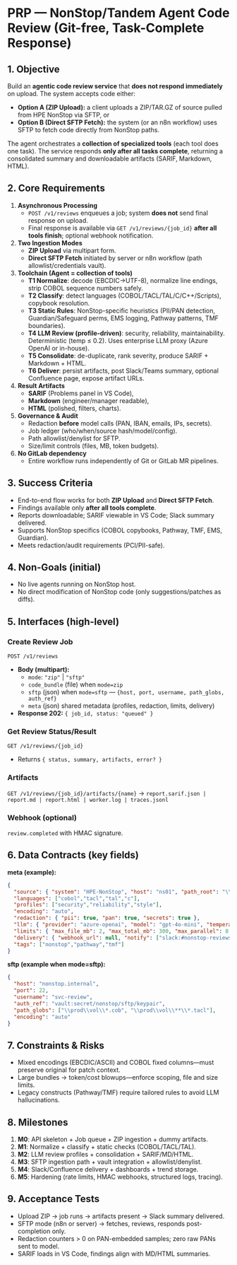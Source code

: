 # PRP — NonStop/Tandem Agent Code Review (Git-free, Task-Complete Response)

## 1. Objective
Build an **agentic code review service** that **does not respond immediately** on upload. The system accepts code either:
- **Option A (ZIP Upload):** a client uploads a ZIP/TAR.GZ of source pulled from HPE NonStop via SFTP, or
- **Option B (Direct SFTP Fetch):** the system (or an n8n workflow) uses SFTP to fetch code directly from NonStop paths.

The agent orchestrates a **collection of specialized tools** (each tool does one task). The service responds **only after all tasks complete**, returning a consolidated summary and downloadable artifacts (SARIF, Markdown, HTML).

## 2. Core Requirements
1. **Asynchronous Processing**
   - `POST /v1/reviews` enqueues a job; system **does not** send final response on upload.
   - Final response is available via `GET /v1/reviews/{job_id}` **after all tools finish**; optional webhook notification.
2. **Two Ingestion Modes**
   - **ZIP Upload** via multipart form.
   - **Direct SFTP Fetch** initiated by server or n8n workflow (path allowlist/credentials vault).
3. **Toolchain (Agent = collection of tools)**
   - **T1 Normalize**: decode (EBCDIC→UTF-8), normalize line endings, strip COBOL sequence numbers safely.
   - **T2 Classify**: detect languages (COBOL/TACL/TAL/C/C++/Scripts), copybook resolution.
   - **T3 Static Rules**: NonStop-specific heuristics (PII/PAN detection, Guardian/Safeguard perms, EMS logging, Pathway patterns, TMF boundaries).
   - **T4 LLM Review (profile-driven)**: security, reliability, maintainability. Deterministic (temp ≤ 0.2). Uses enterprise LLM proxy (Azure OpenAI or in-house).
   - **T5 Consolidate**: de-duplicate, rank severity, produce SARIF + Markdown + HTML.
   - **T6 Deliver**: persist artifacts, post Slack/Teams summary, optional Confluence page, expose artifact URLs.
4. **Result Artifacts**
   - **SARIF** (Problems panel in VS Code),
   - **Markdown** (engineer/manager readable),
   - **HTML** (polished, filters, charts).
5. **Governance & Audit**
   - Redaction **before** model calls (PAN, IBAN, emails, IPs, secrets).
   - Job ledger (who/when/source hash/model/config).
   - Path allowlist/denylist for SFTP.
   - Size/limit controls (files, MB, token budgets).
6. **No GitLab dependency**
   - Entire workflow runs independently of Git or GitLab MR pipelines.

## 3. Success Criteria
- End-to-end flow works for both **ZIP Upload** and **Direct SFTP Fetch**.
- Findings available only **after all tools complete**.
- Reports downloadable; SARIF viewable in VS Code; Slack summary delivered.
- Supports NonStop specifics (COBOL copybooks, Pathway, TMF, EMS, Guardian).
- Meets redaction/audit requirements (PCI/PII-safe).

## 4. Non-Goals (initial)
- No live agents running on NonStop host.
- No direct modification of NonStop code (only suggestions/patches as diffs).

## 5. Interfaces (high-level)
### Create Review Job
`POST /v1/reviews`
- **Body (multipart):**
  - `mode`: `"zip"` | `"sftp"`
  - `code_bundle` (file) when `mode=zip`
  - `sftp` (json) when `mode=sftp` — `{host, port, username, path_globs, auth_ref}`
  - `meta` (json) shared metadata (profiles, redaction, limits, delivery)
- **Response 202:** `{ job_id, status: "queued" }`

### Get Review Status/Result
`GET /v1/reviews/{job_id}`
- Returns `{ status, summary, artifacts, error? }`

### Artifacts
`GET /v1/reviews/{job_id}/artifacts/{name}` → `report.sarif.json | report.md | report.html | worker.log | traces.jsonl`

### Webhook (optional)
`review.completed` with HMAC signature.

## 6. Data Contracts (key fields)

**meta (example):**
```json
{
  "source": { "system": "HPE-NonStop", "host": "ns01", "path_root": "\\prod\\vol\\subvol" },
  "languages": ["cobol","tacl","tal","c"],
  "profiles": ["security","reliability","style"],
  "encoding": "auto",
  "redaction": { "pii": true, "pan": true, "secrets": true },
  "llm": { "provider": "azure-openai", "model": "gpt-4o-mini", "temperature": 0.1 },
  "limits": { "max_file_mb": 2, "max_total_mb": 300, "max_parallel": 8 },
  "delivery": { "webhook_url": null, "notify": ["slack:#nonstop-reviews"] },
  "tags": ["nonstop","pathway","tmf"]
}
```

**sftp (example when mode=sftp):**
```json
{
  "host": "nonstop.internal",
  "port": 22,
  "username": "svc-review",
  "auth_ref": "vault:secret/nonstop/sftp/keypair",
  "path_globs": ["\\prod\\vol\\*.cob", "\\prod\\vol\\**\\*.tacl"],
  "encoding": "auto"
}
```

## 7. Constraints & Risks
- Mixed encodings (EBCDIC/ASCII) and COBOL fixed columns—must preserve original for patch context.
- Large bundles → token/cost blowups—enforce scoping, file and size limits.
- Legacy constructs (Pathway/TMF) require tailored rules to avoid LLM hallucinations.

## 8. Milestones
1. **M0**: API skeleton + Job queue + ZIP ingestion + dummy artifacts.
2. **M1**: Normalize + classify + static checks (COBOL/TACL/TAL).
3. **M2**: LLM review profiles + consolidation + SARIF/MD/HTML.
4. **M3**: SFTP ingestion path + vault integration + allowlist/denylist.
5. **M4**: Slack/Confluence delivery + dashboards + trend storage.
6. **M5**: Hardening (rate limits, HMAC webhooks, structured logs, tracing).

## 9. Acceptance Tests
- Upload ZIP → job runs → artifacts present → Slack summary delivered.
- SFTP mode (n8n or server) → fetches, reviews, responds post-completion only.
- Redaction counters > 0 on PAN-embedded samples; zero raw PANs sent to model.
- SARIF loads in VS Code, findings align with MD/HTML summaries.
